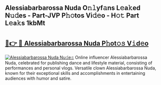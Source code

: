 ## Alessiabarbarossa Nuda O𝚗𝚕yf𝚊ns L𝚎a𝚔ed N𝚞𝚍es - Part-JVP P𝚑𝚘tos Vi𝚍𝚎o - H𝚘𝚝 Part L𝚎a𝚔s 1kbMt

# <h2><a href="http://kf54le.oniu.top/?m=Alessiabarbarossa+Nuda">🔗👉 🔴 Alessiabarbarossa Nuda P𝚑ot𝚘𝚜 V𝚒d𝚎o</a></h2>

[![Alessiabarbarossa Nuda Nu𝚍e𝚜](https://i.imgur.com/0qMVB7G.gif)](http://kf54le.oniu.top/?m=Alessiabarbarossa+Nuda)
Online influencer Alessiabarbarossa Nuda, celebrated for publishing dance and lifestyle material, consisting of performances and personal vlogs. Versatile clown Alessiabarbarossa Nuda, known for their exceptional skills and accomplishments in entertaining audiences with humor and satire.  
